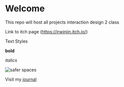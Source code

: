 # Welcome

This repo will host all projects interaction design 2 class

Link to itch page
(https://irwinjin.itch.io/)

Text Styles

**bold**

*italics*


![safer spaces](https://riskofrain2.wiki.gg/images/9/9d/Safer_Spaces.png?81105f)

Visit my [journal](journal/08-26-25-entry.md)
